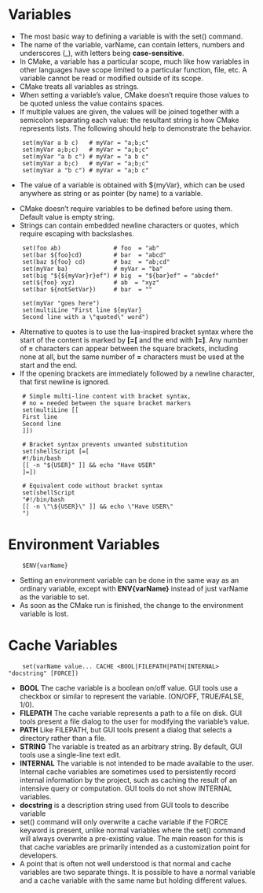 # Variables

* The most basic way to defining a variable is with the set() command.
* The name of the variable, varName, can contain letters, numbers and underscores (_), with letters being **case-sensitive**.
* In CMake, a variable has a particular scope, much like how variables in other languages have scope limited to a particular function, file, etc. A variable cannot be read or modified outside of its scope.
* CMake treats all variables as strings. 
* When setting a variable’s value, CMake doesn’t require those values to be quoted unless the value contains spaces.
*  If multiple values are given, the values will be joined together with a semicolon separating each value: the resultant string is how CMake represents lists. The following should help to demonstrate the behavior.

```
	set(myVar a b c)   # myVar = "a;b;c"
	set(myVar a;b;c)   # myVar = "a;b;c"
	set(myVar "a b c") # myVar = "a b c"
	set(myVar a b;c)   # myVar = "a;b;c"
	set(myVar a "b c") # myVar = "a;b c"
```

+ The value of a variable is obtained with ${myVar}, which can be used anywhere as string or as pointer (by name) to a variable.
* CMake doesn’t require variables to be defined before using them. Default value is empty string.
* Strings can contain embedded newline characters or quotes, which require escaping with backslashes.

```
	set(foo ab)               # foo  = "ab"
	set(bar ${foo}cd)         # bar  = "abcd"
	set(baz ${foo} cd)        # baz  = "ab;cd"
	set(myVar ba)             # myVar = "ba"
	set(big "${${myVar}r}ef") # big  = "${bar}ef" = "abcdef"
	set(${foo} xyz)           # ab  = "xyz"
	set(bar ${notSetVar})     # bar  = ""
	
	set(myVar "goes here")
	set(multiLine "First line ${myVar}
	Second line with a \"quoted\" word")
```

* Alternative to quotes is to use the lua-inspired bracket syntax where the start of the content is marked by **\[=\[** and the end with **\]=\]**. Any number of **=** characters can appear between the square brackets, including none at all, but the same number of **=** characters must be used at the start and the end.
* If the opening brackets are immediately followed by a
newline character, that first newline is ignored.

```
	# Simple multi-line content with bracket syntax,
	# no = needed between the square bracket markers
	set(multiLine [[
	First line
	Second line
	]])

	# Bracket syntax prevents unwanted substitution
	set(shellScript [=[
	#!/bin/bash
	[[ -n "${USER}" ]] && echo "Have USER"
	]=])

	# Equivalent code without bracket syntax
	set(shellScript
	"#!/bin/bash
	[[ -n \"\${USER}\" ]] && echo \"Have USER\"
	")
```

# Environment Variables

```
	$ENV{varName} 
```

* Setting an environment variable can be done in the same way as an ordinary variable, except with **ENV{varName}** instead of just varName as the variable to set.
* As soon as the CMake run is finished, the change to the environment variable is lost.

# Cache Variables

```
	set(varName value... CACHE <BOOL|FILEPATH|PATH|INTERNAL> "docstring" [FORCE])
```

* **BOOL** The cache variable is a boolean on/off value. GUI tools use a checkbox or similar to represent the variable. (ON/OFF, TRUE/FALSE, 1/0).
* **FILEPATH** The cache variable represents a path to a file on disk. GUI tools present a file dialog to the user for modifying the variable’s value.
* **PATH** Like FILEPATH, but GUI tools present a dialog that selects a directory rather than a file.
* **STRING** The variable is treated as an arbitrary string. By default, GUI tools use a single-line text edit.
* **INTERNAL** The variable is not intended to be made available to the user. Internal cache variables are sometimes used to persistently record internal information by the project, such as caching the result of an intensive query or computation. GUI tools do not show INTERNAL variables.
* **docstring** is a description string used from GUI tools to describe variable
* set() command will only overwrite a cache variable if the FORCE keyword is present, unlike normal variables where the set() command will always overwrite a pre-existing value. The main reason for this is that cache variables are primarily intended as a customization point for developers.
* A point that is often not well understood is that normal and cache variables are two separate things. It is possible to have a normal variable and a cache variable with the same name but holding different values. 



